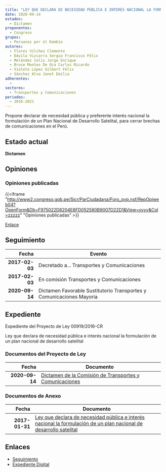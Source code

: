 ```yaml
---
title: "LEY QUE DECLARA DE NECESIDAD PÚBLICA E INTERÉS NACIONAL LA FORMULACIÓN DE UN PLAN NACIONAL DE DESARROLLO SATELITAL"
date: 2020-09-14
estados: 
  - Dictamen
proponentes: 
  - Congreso
grupos: 
  - Peruanos por el Kambio
autores: 
  - Flores Vílchez Clemente
  - Dávila Vizcarra Sergio Francisco Félix
  - Meléndez Celis Jorge Enrique
  - Bruce Montes De Oca Carlos Ricardo
  - Violeta López Gilbert Félix
  - Sánchez Alva Janet Emilia
adherentes: 
  - 
sectores: 
  - Transportes y Comunicaciones
periodos: 
  - 2016-2021
---
```


Propone declarar de necesidad pública y preferente interés nacional la formulación de un Plan Nacional de Desarrollo Satelital, para cerrar brechas de comunicaciones en el Perú.


## Estado actual

**Dictamen**

## Opiniones

### Opiniones publicadas

{{<iframe "http://www2.congreso.gob.pe/Sicr/ParCiudadana/Foro_pvp.nsf/RepOpiweb04?OpenForm&Db=F975022D8204E8FD052580B9007D22D1&View=yyyy&Col=zzzzz" "Opiniones publicadas" >}}

[Enlace](http://www2.congreso.gob.pe/Sicr/ParCiudadana/Foro_pvp.nsf/RepOpiweb04?OpenForm&Db=F975022D8204E8FD052580B9007D22D1&View=yyyy&Col=zzzzz)

## Seguimiento

| Fecha | Evento |
|------:|--------|
| **2017-02-03** | Decretado a... Transportes y Comunicaciones|
| **2017-02-03** | En comisión Transportes y Comunicaciones|
| **2020-09-14** | Dictamen Favorable Sustitutorio Transportes y Comunicaciones Mayoria|


## Expediente

Expediente del Proyecto de Ley 00919/2016-CR

Ley que declara de necesidad pública e interés nacional la formulación de un plan nacional de desarrollo satelital


### Documentos del Proyecto de Ley

| Fecha | Documento |
|------:|--------|
| **2020-09-14** | [Dictamen de la Comisión de Transportes y Comunicaciones](http://www.leyes.congreso.gob.pe/Documentos/2016_2021/Dictamenes/Proyectos_de_Ley/00919DC23MAY-20200914.pdf) |

### Documentos de Anexo

| Fecha | Documento |
|------:|--------|
| **2017-01-31** | [Ley que declara de necesidad pública e interés nacional la formulación de un plan nacional de desarrollo satelital](http://www.leyes.congreso.gob.pe/Documentos/2016_2021/Proyectos_de_Ley_y_de_Resoluciones_Legislativas/PL0091920170131.pdf) |

## Enlaces 

- [Seguimiento](http://www2.congreso.gob.pe/Sicr/TraDocEstProc/CLProLey2016.nsf/f7fff46988ca05b1052578e100829cc7/fdc09df28e33e00c052580b9007b4f5e?OpenDocument)
- [Expediente Digital](http://www2.congreso.gob.pehttp://www2.congreso.gob.pe/Sicr/TraDocEstProc/CLProLey2016.nsf/f7fff46988ca05b1052578e100829cc7/fdc09df28e33e00c052580b9007b4f5e?OpenDocument&Click=05257FB7005EB655.eb71d0cf91d8294e05256cdf006b5706/$Body/0.1C6C)
